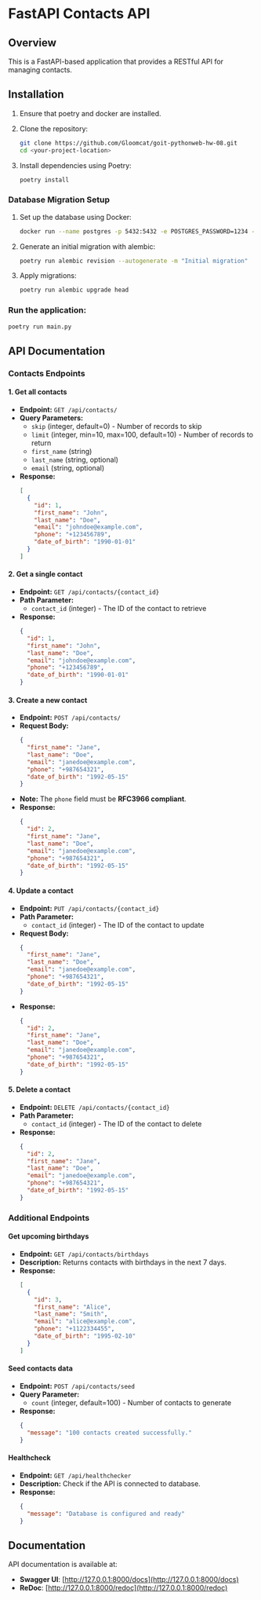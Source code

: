 # FastAPI Contacts API

## Overview
This is a FastAPI-based application that provides a RESTful API for managing contacts.

## Installation

1. Ensure that poetry and docker are installed.

2. Clone the repository:
   ```sh
   git clone https://github.com/Gloomcat/goit-pythonweb-hw-08.git
   cd <your-project-location>
   ```

3. Install dependencies using Poetry:
   ```sh
   poetry install
   ```

### Database Migration Setup
1. Set up the database using Docker:
   ```sh
   docker run --name postgres -p 5432:5432 -e POSTGRES_PASSWORD=1234 -d postgres
   ```

2. Generate an initial migration with alembic:
   ```sh
   poetry run alembic revision --autogenerate -m "Initial migration"
   ```

3. Apply migrations:
   ```sh
   poetry run alembic upgrade head
   ```

### Run the application:
   ```sh
   poetry run main.py
   ```

## API Documentation

### **Contacts Endpoints**

#### 1. Get all contacts
- **Endpoint:** `GET /api/contacts/`
- **Query Parameters:**
  - `skip` (integer, default=0) - Number of records to skip
  - `limit` (integer, min=10, max=100, default=10) - Number of records to return
  - `first_name` (string)
  - `last_name` (string, optional)
  - `email` (string, optional)
- **Response:**
  ```json
  [
    {
      "id": 1,
      "first_name": "John",
      "last_name": "Doe",
      "email": "johndoe@example.com",
      "phone": "+123456789",
      "date_of_birth": "1990-01-01"
    }
  ]
  ```

#### 2. Get a single contact
- **Endpoint:** `GET /api/contacts/{contact_id}`
- **Path Parameter:**
  - `contact_id` (integer) - The ID of the contact to retrieve
- **Response:**
  ```json
  {
    "id": 1,
    "first_name": "John",
    "last_name": "Doe",
    "email": "johndoe@example.com",
    "phone": "+123456789",
    "date_of_birth": "1990-01-01"
  }
  ```

#### 3. Create a new contact
- **Endpoint:** `POST /api/contacts/`
- **Request Body:**
  ```json
  {
    "first_name": "Jane",
    "last_name": "Doe",
    "email": "janedoe@example.com",
    "phone": "+987654321",
    "date_of_birth": "1992-05-15"
  }
  ```
- **Note:** The `phone` field must be **RFC3966 compliant**.
- **Response:**
  ```json
  {
    "id": 2,
    "first_name": "Jane",
    "last_name": "Doe",
    "email": "janedoe@example.com",
    "phone": "+987654321",
    "date_of_birth": "1992-05-15"
  }
  ```

#### 4. Update a contact
- **Endpoint:** `PUT /api/contacts/{contact_id}`
- **Path Parameter:**
  - `contact_id` (integer) - The ID of the contact to update
- **Request Body:**
  ```json
  {
    "first_name": "Jane",
    "last_name": "Doe",
    "email": "janedoe@example.com",
    "phone": "+987654321",
    "date_of_birth": "1992-05-15"
  }
  ```
- **Response:**
  ```json
  {
    "id": 2,
    "first_name": "Jane",
    "last_name": "Doe",
    "email": "janedoe@example.com",
    "phone": "+987654321",
    "date_of_birth": "1992-05-15"
  }
  ```

#### 5. Delete a contact
- **Endpoint:** `DELETE /api/contacts/{contact_id}`
- **Path Parameter:**
  - `contact_id` (integer) - The ID of the contact to delete
- **Response:**
  ```json
  {
    "id": 2,
    "first_name": "Jane",
    "last_name": "Doe",
    "email": "janedoe@example.com",
    "phone": "+987654321",
    "date_of_birth": "1992-05-15"
  }
  ```

### **Additional Endpoints**

#### Get upcoming birthdays
- **Endpoint:** `GET /api/contacts/birthdays`
- **Description:** Returns contacts with birthdays in the next 7 days.
- **Response:**
  ```json
  [
    {
      "id": 3,
      "first_name": "Alice",
      "last_name": "Smith",
      "email": "alice@example.com",
      "phone": "+1122334455",
      "date_of_birth": "1995-02-10"
    }
  ]
  ```

#### Seed contacts data
- **Endpoint:** `POST /api/contacts/seed`
- **Query Parameter:**
  - `count` (integer, default=100) - Number of contacts to generate
- **Response:**
  ```json
  {
    "message": "100 contacts created successfully."
  }
  ```

#### Healthcheck
- **Endpoint:** `GET /api/healthchecker`
- **Description:** Check if the API is connected to database.
- **Response:**
  ```json
  {
    "message": "Database is configured and ready"
  }
  ```

## Documentation
API documentation is available at:
- **Swagger UI**: [http://127.0.0.1:8000/docs](http://127.0.0.1:8000/docs)
- **ReDoc**: [http://127.0.0.1:8000/redoc](http://127.0.0.1:8000/redoc)
